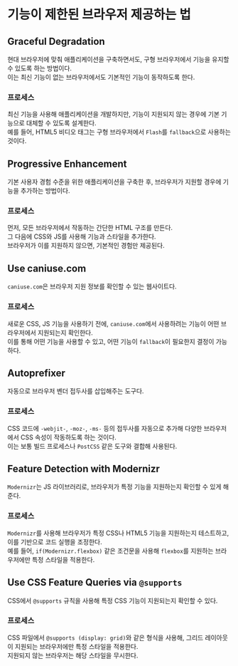 # 기능이 제한된 브라우저 제공하는 법

## Graceful Degradation

현대 브라우저에 맞춰 애플리케이션을 구축하면서도, 구형 브라우저에서 기능을 유지할 수 있도록 하는 방법이다. <br />
이는 최신 기능이 없는 브라우저에서도 기본적인 기능이 동작하도록 한다.

### 프로세스

최신 기능을 사용해 애플리케이션을 개발하지만, 기능이 지원되지 않는 경우에 기본 기능으로 대체할 수 있도록 설계한다. <br />
예를 들어, HTML5 비디오 태그는 구형 브라우저에서 `Flash`를 `fallback`으로 사용하는 것이다.

## Progressive Enhancement

기본 사용자 경험 수준을 위한 애플리케이션을 구축한 후, 브라우저가 지원할 경우에 기능을 추가하는 방법이다.

### 프로세스

먼저, 모든 브라우저에서 작동하는 간단한 HTML 구조를 만든다. <br />
그 다음에 CSS와 JS를 사용해 기능과 스타일을 추가한다. <br />
브라우저가 이를 지원하지 않으면, 기본적인 경험만 제공된다.

## Use caniuse.com

`caniuse.com`은 브라우저 지원 정보를 확인할 수 있는 웹사이트다.

### 프로세스

새로운 CSS, JS 기능을 사용하기 전에, `caniuse.com`에서 사용하려는 기능이 어떤 브라우저에서 지원되는지 확인한다. <br />
이를 통해 어떤 기능을 사용할 수 있고, 어떤 기능이 `fallback`이 필요한지 결정이 가능하다.

## Autoprefixer

자동으로 브라우저 벤더 접두사를 삽입해주는 도구다.

### 프로세스

CSS 코드에 `-webjit-`, `-moz-`, `-ms-` 등의 접두사를 자동으로 추가해 다양한 브라우저에서 CSS 속성이 작동하도록 하는 것이다. <br />
이는 보통 빌드 프로세스나 `PostCSS` 같은 도구와 결합해 사용된다.

## Feature Detection with Modernizr

`Modernizr`는 JS 라이브러리로, 브라우저가 특정 기능을 지원하는지 확인할 수 있게 해준다.

### 프로세스

`Modernizr`를 사용해 브라우저가 특정 CSS나 HTML5 기능을 지원하는지 테스트하고, 이를 기반으로 코드 실행을 조정한다. <br />
예를 들어, `if(Modernizr.flexbox)` 같은 조건문을 사용해 `flexbox`를 지원하는 브라우저에만 특정 스타일을 적용한다.

## Use CSS Feature Queries via `@supports`

CSS에서 `@supports` 규칙을 사용해 특정 CSS 기능이 지원되는지 확인할 수 있다.

### 프로세스

CSS 파일에서 `@supports (display: grid)`와 같은 형식을 사용해, 그리드 레이아웃이 지원되는 브라우저에만 특정 스타일을 적용한다. <br />
지원되지 않는 브라우저는 해당 스타일을 무시한다.
